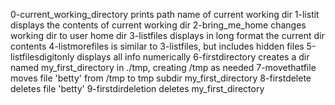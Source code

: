 0-current_working_directory prints path name of current working dir
1-listit displays the contents of current working dir
2-bring_me_home changes working dir to user home dir
3-listfiles displays in long format the current dir contents
4-listmorefiles is similar to 3-listfiles, but includes hidden files
5-listfilesdigitonly displays all info numerically
6-firstdirectory creates a dir named my_first_directory in ./tmp, creating /tmp as needed
7-movethatfile moves file 'betty' from /tmp to tmp subdir my_first_directory
8-firstdelete deletes file 'betty'
9-firstdirdeletion deletes my_first_directory